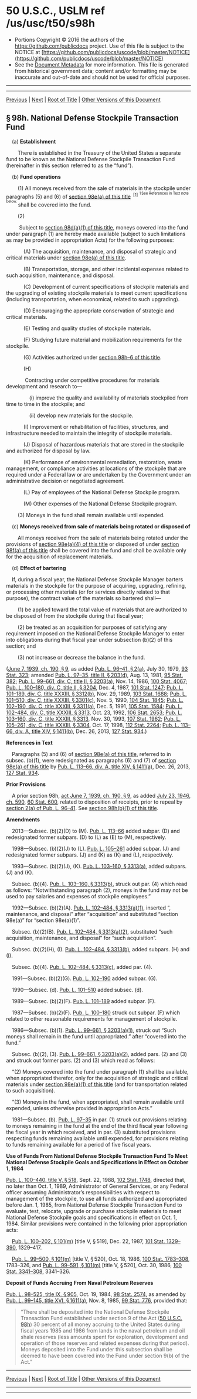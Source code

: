---
---

# 50 U.S.C., USLM ref /us/usc/t50/s98h

* Portions Copyright © 2016 the authors of the https://github.com/publicdocs project.
  Use of this file is subject to the NOTICE at [https://github.com/publicdocs/uscode/blob/master/NOTICE](https://github.com/publicdocs/uscode/blob/master/NOTICE)
* See the [Document Metadata](././../../../../..//README.md) for more information.
  This file is generated from historical government data; content and/or formatting may be inaccurate and out-of-date and should not be used for official purposes.

----------
----------

[Previous](./../../../../..//us/usc/t50/ch5/schIII/m__us_usc_t50_s98g.md) | [Next](./../../../../..//us/usc/t50/ch5/schIII/m__us_usc_t50_s98h–1.md) | [Root of Title](./../../../../../) | [Other Versions of this Document](https://publicdocs.github.io/go/links?ns=uslm&ref=%2Fus%2Fusc%2Ft50%2Fs98h)

## § 98h. National Defense Stockpile Transaction Fund

    (a) __Establishment__ 

        There is established in the Treasury of the United States a separate fund to be known as the National Defense Stockpile Transaction Fund (hereinafter in this section referred to as the “fund”).

    (b) __Fund operations__ 

        (1) All moneys received from the sale of materials in the stockpile under paragraphs (5) and (6) of [section 98e(a) of this title][/us/usc/t50/s98e/a]  <sup>\[1\]</sup>  <sup><sup> 1 See References in Text note below. </sup></sup>  shall be covered into the fund.

        (2)

         Subject to [section 98d(a)(1) of this title][/us/usc/t50/s98d/a/1], moneys covered into the fund under paragraph (1) are hereby made available (subject to such limitations as may be provided in appropriation Acts) for the following purposes:

            (A) The acquisition, maintenance, and disposal of strategic and critical materials under [section 98e(a) of this title][/us/usc/t50/s98e/a].

            (B) Transportation, storage, and other incidental expenses related to such acquisition, maintenance, and disposal.

            (C) Development of current specifications of stockpile materials and the upgrading of existing stockpile materials to meet current specifications (including transportation, when economical, related to such upgrading).

            (D) Encouraging the appropriate conservation of strategic and critical materials.

            (E) Testing and quality studies of stockpile materials.

            (F) Studying future material and mobilization requirements for the stockpile.

            (G) Activities authorized under [section 98h–6 of this title][/us/usc/t50/s98h–6].

            (H)

             Contracting under competitive procedures for materials development and research to—

                (i) improve the quality and availability of materials stockpiled from time to time in the stockpile; and

                (ii) develop new materials for the stockpile.

            (I) Improvement or rehabilitation of facilities, structures, and infrastructure needed to maintain the integrity of stockpile materials.

            (J) Disposal of hazardous materials that are stored in the stockpile and authorized for disposal by law.

            (K) Performance of environmental remediation, restoration, waste management, or compliance activities at locations of the stockpile that are required under a Federal law or are undertaken by the Government under an administrative decision or negotiated agreement.

            (L) Pay of employees of the National Defense Stockpile program.

            (M) Other expenses of the National Defense Stockpile program.

        (3) Moneys in the fund shall remain available until expended.

    (c) __Moneys received from sale of materials being rotated or disposed of__ 

        All moneys received from the sale of materials being rotated under the provisions of [section 98e(a)(4) of this title][/us/usc/t50/s98e/a/4] or disposed of under [section 98f(a) of this title][/us/usc/t50/s98f/a] shall be covered into the fund and shall be available only for the acquisition of replacement materials.

    (d) __Effect of bartering__ 

    If, during a fiscal year, the National Defense Stockpile Manager barters materials in the stockpile for the purpose of acquiring, upgrading, refining, or processing other materials (or for services directly related to that purpose), the contract value of the materials so bartered shall—

        (1) be applied toward the total value of materials that are authorized to be disposed of from the stockpile during that fiscal year;

        (2) be treated as an acquisition for purposes of satisfying any requirement imposed on the National Defense Stockpile Manager to enter into obligations during that fiscal year under subsection (b)(2) of this section; and

        (3) not increase or decrease the balance in the fund.

([June 7, 1939, ch. 190, § 9][/us/act/1939-06-07/ch190/s9], as added [Pub. L. 96–41, § 2(a)][/us/pl/96/41/s2/a], July 30, 1979, [93 Stat. 323][/us/stat/93/323]; amended [Pub. L. 97–35, title II, § 203(d)][/us/pl/97/35/s203/d], Aug. 13, 1981, [95 Stat. 382][/us/stat/95/382]; [Pub. L. 99–661, div. C, title II, § 3203(a)][/us/pl/99/661/s3203/a], Nov. 14, 1986, [100 Stat. 4067][/us/stat/100/4067]; [Pub. L. 100–180, div. C, title II, § 3204][/us/pl/100/180/s3204], Dec. 4, 1987, [101 Stat. 1247][/us/stat/101/1247]; [Pub. L. 101–189, div. C, title XXXIII, § 3312(b)][/us/pl/101/189/s3312/b], Nov. 29, 1989, [103 Stat. 1688][/us/stat/103/1688]; [Pub. L. 101–510, div. C, title XXXIII, § 3301(c)][/us/pl/101/510/s3301/c], Nov. 5, 1990, [104 Stat. 1845][/us/stat/104/1845]; [Pub. L. 102–190, div. C, title XXXIII, § 3311(a)][/us/pl/102/190/s3311/a], Dec. 5, 1991, [105 Stat. 1584][/us/stat/105/1584]; [Pub. L. 102–484, div. C, title XXXIII, § 3313][/us/pl/102/484/s3313], Oct. 23, 1992, [106 Stat. 2653][/us/stat/106/2653]; [Pub. L. 103–160, div. C, title XXXIII, § 3313][/us/pl/103/160/s3313], Nov. 30, 1993, [107 Stat. 1962][/us/stat/107/1962]; [Pub. L. 105–261, div. C, title XXXIII, § 3304][/us/pl/105/261/s3304], Oct. 17, 1998, [112 Stat. 2264][/us/stat/112/2264]; [Pub. L. 113–66, div. A, title XIV, § 1411(b)][/us/pl/113/66/s1411/b], Dec. 26, 2013, [127 Stat. 934][/us/stat/127/934].)

 __References in Text__ 

    Paragraphs (5) and (6) of [section 98e(a) of this title][/us/usc/t50/s98e/a], referred to in subsec. (b)(1), were redesignated as paragraphs (6) and (7) of [section 98e(a) of this title][/us/usc/t50/s98e/a] by [Pub. L. 113–66, div. A, title XIV, § 1411(a)][/us/pl/113/66/s1411/a], Dec. 26, 2013, [127 Stat. 934][/us/stat/127/934].

 __Prior Provisions__ 

    A prior section 98h, [act June 7, 1939, ch. 190, § 9][/us/act/1939-06-07/ch190/s9], as added [July 23, 1946, ch. 590][/us/act/1946-07-23/ch590], [60 Stat. 600][/us/stat/60/600], related to disposition of receipts, prior to repeal by [section 2(a) of Pub. L. 96–41][/us/pl/96/41/s2/a]. See [section 98h(b)(1) of this title][/us/usc/t50/s98h/b/1].

 __Amendments__ 

    2013—Subsec. (b)(2)(D) to (M). [Pub. L. 113–66][/us/pl/113/66] added subpar. (D) and redesignated former subpars. (D) to (L) as (E) to (M), respectively.

    1998—Subsec. (b)(2)(J) to (L). [Pub. L. 105–261][/us/pl/105/261] added subpar. (J) and redesignated former subpars. (J) and (K) as (K) and (L), respectively.

    1993—Subsec. (b)(2)(J), (K). [Pub. L. 103–160, § 3313(a)][/us/pl/103/160/s3313/a], added subpars. (J) and (K).

    Subsec. (b)(4). [Pub. L. 103–160, § 3313(b)][/us/pl/103/160/s3313/b], struck out par. (4) which read as follows: “Notwithstanding paragraph (2), moneys in the fund may not be used to pay salaries and expenses of stockpile employees.”

    1992—Subsec. (b)(2)(A). [Pub. L. 102–484, § 3313(a)(1)][/us/pl/102/484/s3313/a/1], inserted “, maintenance, and disposal” after “acquisition” and substituted “section 98e(a)” for “section 98e(a)(1)”.

    Subsec. (b)(2)(B). [Pub. L. 102–484, § 3313(a)(2)][/us/pl/102/484/s3313/a/2], substituted “such acquisition, maintenance, and disposal” for “such acquisition”.

    Subsec. (b)(2)(H), (I). [Pub. L. 102–484, § 3313(b)][/us/pl/102/484/s3313/b], added subpars. (H) and (I).

    Subsec. (b)(4). [Pub. L. 102–484, § 3313(c)][/us/pl/102/484/s3313/c], added par. (4).

    1991—Subsec. (b)(2)(G). [Pub. L. 102–190][/us/pl/102/190] added subpar. (G).

    1990—Subsec. (d). [Pub. L. 101–510][/us/pl/101/510] added subsec. (d).

    1989—Subsec. (b)(2)(F). [Pub. L. 101–189][/us/pl/101/189] added subpar. (F).

    1987—Subsec. (b)(2)(F). [Pub. L. 100–180][/us/pl/100/180] struck out subpar. (F) which related to other reasonable requirements for management of stockpile.

    1986—Subsec. (b)(1). [Pub. L. 99–661, § 3203(a)(1)][/us/pl/99/661/s3203/a/1], struck out “Such moneys shall remain in the fund until appropriated.” after “covered into the fund.”

    Subsec. (b)(2), (3). [Pub. L. 99–661, § 3203(a)(2)][/us/pl/99/661/s3203/a/2], added pars. (2) and (3) and struck out former pars. (2) and (3) which read as follows:

    “(2) Moneys covered into the fund under paragraph (1) shall be available, when appropriated therefor, only for the acquisition of strategic and critical materials under [section 98e(a)(1) of this title][/us/usc/t50/s98e/a/1] (and for transportation related to such acquisition).

    “(3) Moneys in the fund, when appropriated, shall remain available until expended, unless otherwise provided in appropriation Acts.”

    1981—Subsec. (b). [Pub. L. 97–35][/us/pl/97/35] in par. (1) struck out provisions relating to moneys remaining in the fund at the end of the third fiscal year following the fiscal year in which received, and in par. (3) substituted provisions respecting funds remaining available until expended, for provisions relating to funds remaining available for a period of five fiscal years.

 __Use of Funds From National Defense Stockpile Transaction Fund To Meet National Defense Stockpile Goals and Specifications in Effect on__  __October 1, 1984__ 

[Pub. L. 100–440, title V, § 518][/us/pl/100/440/s518], Sept. 22, 1988, [102 Stat. 1748][/us/stat/102/1748], directed that, no later than Oct. 1, 1989, Administrator of General Services, or any Federal officer assuming Administrator’s responsibilities with respect to management of the stockpile, to use all funds authorized and appropriated before Jan. 1, 1985, from National Defense Stockpile Transaction Fund to evaluate, test, relocate, upgrade or purchase stockpile materials to meet National Defense Stockpile goals and specifications in effect on Oct. 1, 1984. Similar provisions were contained in the following prior appropriation acts:

    [Pub. L. 100–202, § 101(m)][/us/pl/100/202/s101/m] \[title V, § 519\], Dec. 22, 1987, [101 Stat. 1329–390][/us/stat/101/1329-390], 1329–417.

    [Pub. L. 99–500, § 101(m)][/us/pl/99/500/s101/m] \[title V, § 520\], Oct. 18, 1986, [100 Stat. 1783–308][/us/stat/100/1783-308], 1783–326, and [Pub. L. 99–591, § 101(m)][/us/pl/99/591/s101/m] \[title V, § 520\], Oct. 30, 1986, [100 Stat. 3341–308][/us/stat/100/3341-308], 3341–326.

 __Deposit of Funds Accruing From Naval Petroleum Reserves__ 

[Pub. L. 98–525, title IX, § 905][/us/pl/98/525/s905], Oct. 19, 1984, [98 Stat. 2574][/us/stat/98/2574], as amended by [Pub. L. 99–145, title XVI, § 1611(a)][/us/pl/99/145/s1611/a], Nov. 8, 1985, [99 Stat. 776][/us/stat/99/776], provided that: 

> “There shall be deposited into the National Defense Stockpile Transaction Fund established under section 9 of the Act ([50 U.S.C. 98h][/us/usc/t50/s98h]) 30 percent of all money accruing to the United States during fiscal years 1985 and 1986 from lands in the naval petroleum and oil shale reserves (less amounts spent for exploration, development and operation of those reserves and related expenses during that period). Moneys deposited into the Fund under this subsection shall be deemed to have been covered into the Fund under section 9(b) of the Act.”

----------

[Previous](./../../../../..//us/usc/t50/ch5/schIII/m__us_usc_t50_s98g.md) | [Next](./../../../../..//us/usc/t50/ch5/schIII/m__us_usc_t50_s98h–1.md) | [Root of Title](./../../../../../) | [Other Versions of this Document](https://publicdocs.github.io/go/links?ns=uslm&ref=%2Fus%2Fusc%2Ft50%2Fs98h)

----------
----------

[/us/usc/t50/s98e/a]: https://publicdocs.github.io/go/links?ns=uslm&ref=%2Fus%2Fusc%2Ft50%2Fs98e%2Fa
[/us/usc/t50/s98d/a/1]: https://publicdocs.github.io/go/links?ns=uslm&ref=%2Fus%2Fusc%2Ft50%2Fs98d%2Fa%2F1
[/us/usc/t50/s98e/a]: https://publicdocs.github.io/go/links?ns=uslm&ref=%2Fus%2Fusc%2Ft50%2Fs98e%2Fa
[/us/usc/t50/s98h–6]: https://publicdocs.github.io/go/links?ns=uslm&ref=%2Fus%2Fusc%2Ft50%2Fs98h%E2%80%936
[/us/usc/t50/s98e/a/4]: https://publicdocs.github.io/go/links?ns=uslm&ref=%2Fus%2Fusc%2Ft50%2Fs98e%2Fa%2F4
[/us/usc/t50/s98f/a]: https://publicdocs.github.io/go/links?ns=uslm&ref=%2Fus%2Fusc%2Ft50%2Fs98f%2Fa
[/us/act/1939-06-07/ch190/s9]: https://publicdocs.github.io/go/links?ns=uslm&ref=%2Fus%2Fact%2F1939-06-07%2Fch190%2Fs9
[/us/pl/96/41/s2/a]: https://publicdocs.github.io/go/links?ns=uslm&ref=%2Fus%2Fpl%2F96%2F41%2Fs2%2Fa
[/us/stat/93/323]: https://publicdocs.github.io/go/links?ns=uslm&ref=%2Fus%2Fstat%2F93%2F323
[/us/pl/97/35/s203/d]: https://publicdocs.github.io/go/links?ns=uslm&ref=%2Fus%2Fpl%2F97%2F35%2Fs203%2Fd
[/us/stat/95/382]: https://publicdocs.github.io/go/links?ns=uslm&ref=%2Fus%2Fstat%2F95%2F382
[/us/pl/99/661/s3203/a]: https://publicdocs.github.io/go/links?ns=uslm&ref=%2Fus%2Fpl%2F99%2F661%2Fs3203%2Fa
[/us/stat/100/4067]: https://publicdocs.github.io/go/links?ns=uslm&ref=%2Fus%2Fstat%2F100%2F4067
[/us/pl/100/180/s3204]: https://publicdocs.github.io/go/links?ns=uslm&ref=%2Fus%2Fpl%2F100%2F180%2Fs3204
[/us/stat/101/1247]: https://publicdocs.github.io/go/links?ns=uslm&ref=%2Fus%2Fstat%2F101%2F1247
[/us/pl/101/189/s3312/b]: https://publicdocs.github.io/go/links?ns=uslm&ref=%2Fus%2Fpl%2F101%2F189%2Fs3312%2Fb
[/us/stat/103/1688]: https://publicdocs.github.io/go/links?ns=uslm&ref=%2Fus%2Fstat%2F103%2F1688
[/us/pl/101/510/s3301/c]: https://publicdocs.github.io/go/links?ns=uslm&ref=%2Fus%2Fpl%2F101%2F510%2Fs3301%2Fc
[/us/stat/104/1845]: https://publicdocs.github.io/go/links?ns=uslm&ref=%2Fus%2Fstat%2F104%2F1845
[/us/pl/102/190/s3311/a]: https://publicdocs.github.io/go/links?ns=uslm&ref=%2Fus%2Fpl%2F102%2F190%2Fs3311%2Fa
[/us/stat/105/1584]: https://publicdocs.github.io/go/links?ns=uslm&ref=%2Fus%2Fstat%2F105%2F1584
[/us/pl/102/484/s3313]: https://publicdocs.github.io/go/links?ns=uslm&ref=%2Fus%2Fpl%2F102%2F484%2Fs3313
[/us/stat/106/2653]: https://publicdocs.github.io/go/links?ns=uslm&ref=%2Fus%2Fstat%2F106%2F2653
[/us/pl/103/160/s3313]: https://publicdocs.github.io/go/links?ns=uslm&ref=%2Fus%2Fpl%2F103%2F160%2Fs3313
[/us/stat/107/1962]: https://publicdocs.github.io/go/links?ns=uslm&ref=%2Fus%2Fstat%2F107%2F1962
[/us/pl/105/261/s3304]: https://publicdocs.github.io/go/links?ns=uslm&ref=%2Fus%2Fpl%2F105%2F261%2Fs3304
[/us/stat/112/2264]: https://publicdocs.github.io/go/links?ns=uslm&ref=%2Fus%2Fstat%2F112%2F2264
[/us/pl/113/66/s1411/b]: https://publicdocs.github.io/go/links?ns=uslm&ref=%2Fus%2Fpl%2F113%2F66%2Fs1411%2Fb
[/us/stat/127/934]: https://publicdocs.github.io/go/links?ns=uslm&ref=%2Fus%2Fstat%2F127%2F934
[/us/usc/t50/s98e/a]: https://publicdocs.github.io/go/links?ns=uslm&ref=%2Fus%2Fusc%2Ft50%2Fs98e%2Fa
[/us/usc/t50/s98e/a]: https://publicdocs.github.io/go/links?ns=uslm&ref=%2Fus%2Fusc%2Ft50%2Fs98e%2Fa
[/us/pl/113/66/s1411/a]: https://publicdocs.github.io/go/links?ns=uslm&ref=%2Fus%2Fpl%2F113%2F66%2Fs1411%2Fa
[/us/stat/127/934]: https://publicdocs.github.io/go/links?ns=uslm&ref=%2Fus%2Fstat%2F127%2F934
[/us/act/1939-06-07/ch190/s9]: https://publicdocs.github.io/go/links?ns=uslm&ref=%2Fus%2Fact%2F1939-06-07%2Fch190%2Fs9
[/us/act/1946-07-23/ch590]: https://publicdocs.github.io/go/links?ns=uslm&ref=%2Fus%2Fact%2F1946-07-23%2Fch590
[/us/stat/60/600]: https://publicdocs.github.io/go/links?ns=uslm&ref=%2Fus%2Fstat%2F60%2F600
[/us/pl/96/41/s2/a]: https://publicdocs.github.io/go/links?ns=uslm&ref=%2Fus%2Fpl%2F96%2F41%2Fs2%2Fa
[/us/usc/t50/s98h/b/1]: https://publicdocs.github.io/go/links?ns=uslm&ref=%2Fus%2Fusc%2Ft50%2Fs98h%2Fb%2F1
[/us/pl/113/66]: https://publicdocs.github.io/go/links?ns=uslm&ref=%2Fus%2Fpl%2F113%2F66
[/us/pl/105/261]: https://publicdocs.github.io/go/links?ns=uslm&ref=%2Fus%2Fpl%2F105%2F261
[/us/pl/103/160/s3313/a]: https://publicdocs.github.io/go/links?ns=uslm&ref=%2Fus%2Fpl%2F103%2F160%2Fs3313%2Fa
[/us/pl/103/160/s3313/b]: https://publicdocs.github.io/go/links?ns=uslm&ref=%2Fus%2Fpl%2F103%2F160%2Fs3313%2Fb
[/us/pl/102/484/s3313/a/1]: https://publicdocs.github.io/go/links?ns=uslm&ref=%2Fus%2Fpl%2F102%2F484%2Fs3313%2Fa%2F1
[/us/pl/102/484/s3313/a/2]: https://publicdocs.github.io/go/links?ns=uslm&ref=%2Fus%2Fpl%2F102%2F484%2Fs3313%2Fa%2F2
[/us/pl/102/484/s3313/b]: https://publicdocs.github.io/go/links?ns=uslm&ref=%2Fus%2Fpl%2F102%2F484%2Fs3313%2Fb
[/us/pl/102/484/s3313/c]: https://publicdocs.github.io/go/links?ns=uslm&ref=%2Fus%2Fpl%2F102%2F484%2Fs3313%2Fc
[/us/pl/102/190]: https://publicdocs.github.io/go/links?ns=uslm&ref=%2Fus%2Fpl%2F102%2F190
[/us/pl/101/510]: https://publicdocs.github.io/go/links?ns=uslm&ref=%2Fus%2Fpl%2F101%2F510
[/us/pl/101/189]: https://publicdocs.github.io/go/links?ns=uslm&ref=%2Fus%2Fpl%2F101%2F189
[/us/pl/100/180]: https://publicdocs.github.io/go/links?ns=uslm&ref=%2Fus%2Fpl%2F100%2F180
[/us/pl/99/661/s3203/a/1]: https://publicdocs.github.io/go/links?ns=uslm&ref=%2Fus%2Fpl%2F99%2F661%2Fs3203%2Fa%2F1
[/us/pl/99/661/s3203/a/2]: https://publicdocs.github.io/go/links?ns=uslm&ref=%2Fus%2Fpl%2F99%2F661%2Fs3203%2Fa%2F2
[/us/usc/t50/s98e/a/1]: https://publicdocs.github.io/go/links?ns=uslm&ref=%2Fus%2Fusc%2Ft50%2Fs98e%2Fa%2F1
[/us/pl/97/35]: https://publicdocs.github.io/go/links?ns=uslm&ref=%2Fus%2Fpl%2F97%2F35
[/us/pl/100/440/s518]: https://publicdocs.github.io/go/links?ns=uslm&ref=%2Fus%2Fpl%2F100%2F440%2Fs518
[/us/stat/102/1748]: https://publicdocs.github.io/go/links?ns=uslm&ref=%2Fus%2Fstat%2F102%2F1748
[/us/pl/100/202/s101/m]: https://publicdocs.github.io/go/links?ns=uslm&ref=%2Fus%2Fpl%2F100%2F202%2Fs101%2Fm
[/us/stat/101/1329-390]: https://publicdocs.github.io/go/links?ns=uslm&ref=%2Fus%2Fstat%2F101%2F1329-390
[/us/pl/99/500/s101/m]: https://publicdocs.github.io/go/links?ns=uslm&ref=%2Fus%2Fpl%2F99%2F500%2Fs101%2Fm
[/us/stat/100/1783-308]: https://publicdocs.github.io/go/links?ns=uslm&ref=%2Fus%2Fstat%2F100%2F1783-308
[/us/pl/99/591/s101/m]: https://publicdocs.github.io/go/links?ns=uslm&ref=%2Fus%2Fpl%2F99%2F591%2Fs101%2Fm
[/us/stat/100/3341-308]: https://publicdocs.github.io/go/links?ns=uslm&ref=%2Fus%2Fstat%2F100%2F3341-308
[/us/pl/98/525/s905]: https://publicdocs.github.io/go/links?ns=uslm&ref=%2Fus%2Fpl%2F98%2F525%2Fs905
[/us/stat/98/2574]: https://publicdocs.github.io/go/links?ns=uslm&ref=%2Fus%2Fstat%2F98%2F2574
[/us/pl/99/145/s1611/a]: https://publicdocs.github.io/go/links?ns=uslm&ref=%2Fus%2Fpl%2F99%2F145%2Fs1611%2Fa
[/us/stat/99/776]: https://publicdocs.github.io/go/links?ns=uslm&ref=%2Fus%2Fstat%2F99%2F776
[/us/usc/t50/s98h]: https://publicdocs.github.io/go/links?ns=uslm&ref=%2Fus%2Fusc%2Ft50%2Fs98h


